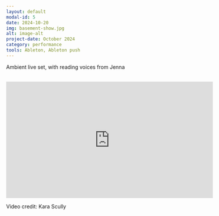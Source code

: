 ```yaml
---
layout: default
modal-id: 5
date: 2024-10-20
img: basement-show.jpg
alt: image-alt
project-date: October 2024
category: performance
tools: Ableton, Ableton push
---
```


Ambient live set, with reading voices from Jenna

<br>

<div class="video-container"><iframe width="560" height="315" src="https://www.youtube.com/embed/F_me0nxI8jg?si=vhnE3rvXw_7_A9Tq" title="YouTube video player" frameborder="0" allow="accelerometer; autoplay; clipboard-write; encrypted-media; gyroscope; picture-in-picture; web-share" referrerpolicy="strict-origin-when-cross-origin" allowfullscreen></iframe></div>

Video credit: Kara Scully